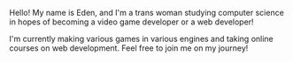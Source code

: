 Hello! My name is Eden, and I'm a trans woman studying computer science in hopes of becoming a video game developer or a web developer!

I'm currently making various games in various engines and taking online courses on web development. Feel free to join me on my journey!

